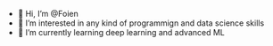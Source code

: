 - 👋 Hi, I’m @Foien
- 👀 I’m interested in any kind of programmign and data science skills
- 🌱 I’m currently learning deep learning and advanced ML

<!---
Foien/Foien is a ✨ special ✨ repository because its `README.md` (this file) appears on your GitHub profile.
You can click the Preview link to take a look at your changes.
--->
